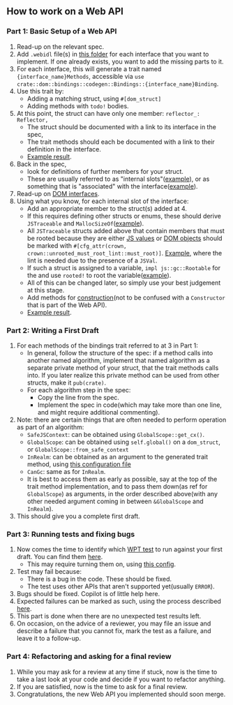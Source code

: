 ## How to work on a Web API

### Part 1: Basic Setup of a Web API
1. Read-up on the relevant spec.
2. Add `.webidl` file(s) in [this folder](https://github.com/servo/servo/tree/168f7ead152c679ba1e0b8cdddd89e66433b512b/components/script_bindings/webidls) for each interface that you want to implement. If one already exists, you want to add the missing parts to it. 
3. For each interface, this will generate a trait named `{interface_name}Methods`, 
   accessible via `use crate::dom::bindings::codegen::Bindings::{interface_name}Binding`. 
4. Use this trait by:
   - Adding a matching struct, using `#[dom_struct]`
   - Adding methods with `todo!` bodies. 
5. At this point, the struct can have only one member: `reflector_: Reflector,`
   - The struct should be documented with a link to its interface in the spec, 
   - The trait methods should each be documented with a link to their definition in the interface.
   - [Example result](https://github.com/servo/servo/pull/34844/commits/5c842527d89f9c715f27427913a8d5fc6b18d4c7).
5. Back in the spec, 
   - look for definitions of further members for your struct. 
   - These are usually referred to as "internal slots"([example](https://streams.spec.whatwg.org/#default-reader-internal-slots)), 
   or as something that is "associated" with the interface([example](https://html.spec.whatwg.org/#message-channels)). 
6. Read-up on [DOM interfaces](https://github.com/servo/servo/blob/4a5ff01e060293721d10289ec56dbd4c58a0969e/components/script/dom/mod.rs).
7. Using what you know, for each internal slot of the interface:
   - Add an appropriate member to the struct(s) added at 4.
   - If this requires defining other structs or enums, these should derive `JSTraceable` and `MallocSizeOf`([example](https://github.com/servo/servo/pull/34844/commits/7d73370b0c41a1b00f4b25b7e1b8bf9b67430708#diff-2e7f6e100fdbd73318de2dda9b3d3883700be9ebfd028d4412a207e93cb02892R53)).
   - All `JSTraceable` structs added above that contain members that must be rooted because they are either [JS values](https://github.com/servo/mozjs/blob/87cabf4e9ddf9fafe19713a3d6bc8c5e6105544c/mozjs/src/gc/collections.rs#L94) or [DOM objects](https://github.com/servo/servo/blob/9887ad369d65eb362db21c778ae5f00aad74db6c/components/script/dom/bindings/root.rs#L5) should be marked with `#[cfg_attr(crown, crown::unrooted_must_root_lint::must_root)]`. [Example](https://github.com/gterzian/servo/blob/b7688fe916d105ae9023cd2429068f16ecba3574/components/script/dom/readablestreamdefaultcontroller.rs#L120), where the lint is needed due to the presence of a `JSVal`.
   - If such a struct is assigned to a variable, `impl js::gc::Rootable` for the and use `rooted!` to root the variable([example](https://github.com/servo/servo/pull/34844/commits/94867eec21e06d59c5479bdaa92ef422bc7b21f9)).
   - All of this can be changed later, so simply use your best judgement at this stage. 
   - Add methods for [construction](https://github.com/servo/servo/blob/4a5ff01e060293721d10289ec56dbd4c58a0969e/components/script/dom/mod.rs#L91)(not to be confused with a `Constructor` that is part of the Web API). 
   - [Example result](https://github.com/servo/servo/pull/34844/commits/7d73370b0c41a1b00f4b25b7e1b8bf9b67430708).

### Part 2: Writing a First Draft
1. For each methods of the bindings trait referred to at 3 in Part 1:
   - In general, follow the structure of the spec: if a method calls into another named algorithm, implement that named algorithm as a separate private method of your struct, that the trait methods calls into. If you later realize this private method can be used from other structs, make it `pub(crate)`. 
   - For each algorithm step in the spec:
       - Copy the line from the spec. 
       - Implement the spec in code(which may take more than one line, and might require additional commenting).
2. Note: there are certain things that are often needed to perform operation as part of an algorithm: 
   - `SafeJSContext`: can be obtained using `GlobalScope::get_cx()`.
   - `GlobalScope`: can be obtained using `self.global()` on a `dom_struct`, or `GlobalScope::from_safe_context`
   - `InRealm`: can be obtained as an argument to the generated trait method, using [this configuration file](https://github.com/servo/servo/blob/4a5ff01e060293721d10289ec56dbd4c58a0969e/components/script_bindings/codegen/Bindings.conf)
   - `CanGc`: same as for `InRealm`.
   -  It is best to access them as early as possible, say at the top of the trait method implementation, and to pass them down(as ref for `GlobalScope`) as arguments, in the order described above(with any other needed argument coming in between `&GlobalScope` and `InRealm`). 
2. This should give you a complete first draft. 

### Part 3: Running tests and fixing bugs
1. Now comes the time to identify which [WPT test](https://book.servo.org/hacking/testing.html) to run against your first draft. You can find them [here](https://github.com/servo/servo/tree/168f7ead152c679ba1e0b8cdddd89e66433b512b/tests/wpt).
    - This may require turning them on, using [this config](https://github.com/servo/servo/blob/168f7ead152c679ba1e0b8cdddd89e66433b512b/tests/wpt/include.ini).
 2. Test may fail because:
     - There is a bug in the code. These should be fixed. 
     - The test uses other APIs that aren't supported yet(usually `ERROR`). 
3. Bugs should be fixed. Copilot is of little help here. 
4. Expected failures can be marked as such, using the process described [here](https://book.servo.org/hacking/testing.html#updating-web-test-expectations).
5. This part is done when there are no unexpected test results left. 
6. On occasion, on the advice of a reviewer, you may file an issue and describe a failure that you cannot fix, mark the test as a failure, and leave it to a follow-up. 

### Part 4: Refactoring and asking for a final review
1. While you may ask for a review at any time if stuck, now is the time to take a last look at your code and decide if you want to refactor anything.
2. If you are satisfied, now is the time to ask for a final review. 
3. Congratulations, the new Web API you implemented should soon merge.
